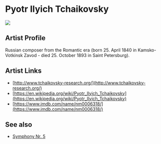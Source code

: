 # Pyotr Ilyich Tchaikovsky

![](../../asssets/artists/Pyotr_Ilyich_Tchaikovsky.png)

## Artist Profile

Russian composer from the Romantic era (born 25. April 1840 in Kamsko-Votkinsk Zavod - died 25. October 1893 in Saint Petersburg).

## Artist Links

- [http://www.tchaikovsky-research.org/](http://www.tchaikovsky-research.org/)
- [https://en.wikipedia.org/wiki/Pyotr_Ilyich_Tchaikovsky](https://en.wikipedia.org/wiki/Pyotr_Ilyich_Tchaikovsky)
- [https://www.imdb.com/name/nm0006318/](https://www.imdb.com/name/nm0006318/)


## See also

- [Symphony Nr. 5](Pyotr_Ilyich_Tchaikovsky-Symphony_Nr_5.md)
